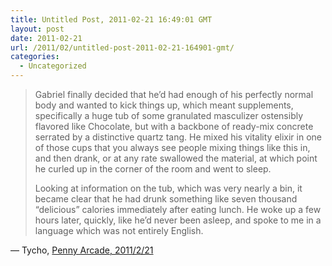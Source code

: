 ```yaml
---
title: Untitled Post, 2011-02-21 16:49:01 GMT
layout: post
date: 2011-02-21
url: /2011/02/untitled-post-2011-02-21-164901-gmt/
categories:
  - Uncategorized
---
```

> Gabriel finally decided that he&rsquo;d had enough of his perfectly normal body and wanted to kick things up, which meant supplements, specifically a huge tub of some granulated masculizer ostensibly flavored like Chocolate, but with a backbone of ready-mix concrete serrated by a distinctive quartz tang. He mixed his vitality elixir in one of those cups that you always see people mixing things like this in, and then drank, or at any rate swallowed the material, at which point he curled up in the corner of the room and went to sleep.
> 
> Looking at information on the tub, which was very nearly a bin, it became clear that he had drunk something like seven thousand &ldquo;delicious&rdquo; calories immediately after eating lunch. He woke up a few hours later, quickly, like he&rsquo;d never been asleep, and spoke to me in a language which was not entirely English. 

&mdash; Tycho, [Penny Arcade, 2011/2/21][1]

 [1]: http://www.penny-arcade.com/2011/2/21/



